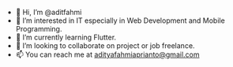 - 👋 Hi, I’m @aditfahmi
- 👀 I’m interested in IT especially in Web Development and Mobile Programming.
- 🌱 I’m currently learning Flutter.
- 💞️ I’m looking to collaborate on project or job freelance.
- 📫 You can reach me at adityafahmiaprianto@gmail.com

<!---
aditfahmi/aditfahmi is a ✨ special ✨ repository because its `README.md` (this file) appears on your GitHub profile.
You can click the Preview link to take a look at your changes.
--->
